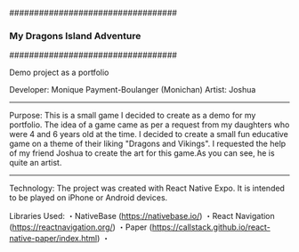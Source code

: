 ##################################
### My Dragons Island Adventure ###
##################################

Demo project as a portfolio

Developer: Monique Payment-Boulanger (Monichan)
Artist: Joshua

******************
Purpose: 
This is a small game I decided to create as a demo for my portfolio. The idea of a game came as per a request from my daughters who were 4 and 6 years old at the time. I decided to create a small fun educative game on a theme of their liking "Dragons and Vikings". I requested the help of my friend Joshua to create the art for this game.As you can see, he is quite an artist. 

******************
Technology:
The project was created with React Native Expo. It is intended to be played on iPhone or Android devices.

Libraries Used:
・NativeBase (https://nativebase.io/)
・React Navigation (https://reactnavigation.org/)
・Paper (https://callstack.github.io/react-native-paper/index.html)
・
